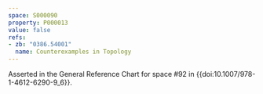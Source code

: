 ```yaml
---
space: S000090
property: P000013
value: false
refs:
- zb: "0386.54001"
  name: Counterexamples in Topology
---
```


Asserted in the General Reference Chart for space #92 in
{{doi:10.1007/978-1-4612-6290-9_6}}.
